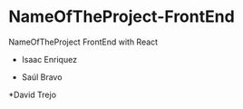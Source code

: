 # NameOfTheProject-FrontEnd
NameOfTheProject FrontEnd with React

* Isaac Enriquez

* Saúl Bravo

*David Trejo
